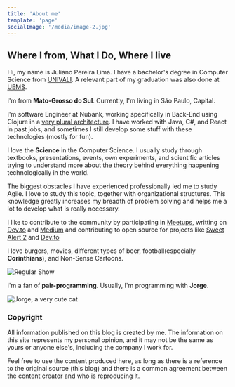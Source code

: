 ```yaml
---
title: 'About me'
template: 'page'
socialImage: '/media/image-2.jpg'
---
```

## Where I from, What I Do, Where I live

Hi, my name is Juliano Pereira Lima. I have a bachelor's degree in Computer Science from [UNIVALI](https://www.univali.br/graduacao/ciencia-da-computacao-itajai). A relevant part of my graduation was also done at [UEMS](https://www.comp.uems.br/).

I'm from **Mato-Grosso do Sul**. Currently, I'm living in São Paulo, Capital.

I'm software Engineer at Nubank, working specifically in Back-End using Clojure in a [very plural architecture](https://www.infoq.com/presentations/nubank-architecture/). I have worked with Java, C#, and React in past jobs, and sometimes I still develop some stuff with these technologies (mostly for fun).

I love the **Science** in the Computer Science. I usually study through textbooks, presentations, events, own experiments, and scientific articles trying to understand more about the theory behind everything happening technologically in the world.

The biggest obstacles I have experienced professionally led me to study Agile. I love to study this topic, together with organizational structures. This knowledge greatly increases my breadth of problem solving and helps me a lot to develop what is really necessary.


I like to contribute to the community by participating in [Meetups](https://youtu.be/1RFgwFJ73rc), writting on [Dev.to](https://dev.to/julianogtz) and [Medium](https://medium.com/@julianodgtz) and contributing to open source for projects like [Sweet Alert 2](https://sweetalert2.github.io/) and [Dev.to](http://dev.to/)

I love burgers, movies, different types of beer, football(especially **Corinthians**), and Non-Sense Cartoons.

![Regular Show](https://media.giphy.com/media/5hqs5IXmeIRFe6UlQa/giphy.gif)

I'm a fan of **pair-programming**. Usually, I'm programming with **Jorge**.

![Jorge, a very cute cat](/media/jorge.jpg)

### Copyright

All information published on this blog is created by me. The information on this site represents my personal opinion, and it may not be the same as yours or anyone else's, including the company I work for.

Feel free to use the content produced here, as long as there is a reference to the original source (this blog) and there is a common agreement between the content creator and who is reproducing it.
